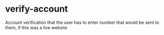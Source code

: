 # verify-account
Account verification that the user has to enter number that would be sent to them, if this was a live website
